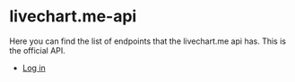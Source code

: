 # livechart.me-api

Here you can find the list of endpoints that the livechart.me api has. This is the official API.

-   [Log in](api/AUTHENTICATE.md)
